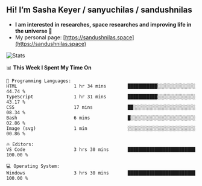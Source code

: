 ## Hi! I’m Sasha Keyer / sanyuchilas / sandushnilas

- **I am interested in researches, space researches and improving life in the universe 🌠**  
- My personal page: [https://sandushnilas.space](https://sandushnilas.space)

![Stats](https://github-readme-stats.vercel.app/api?username=sanyuchilas&show_icons=true&theme=react&hide=issues&count_private=true&layout=compact)

<!--START_SECTION:waka-->
📊 **This Week I Spent My Time On** 

```text
💬 Programming Languages: 
HTML                     1 hr 34 mins        ███████████░░░░░░░░░░░░░░   44.74 % 
TypeScript               1 hr 31 mins        ███████████░░░░░░░░░░░░░░   43.17 % 
CSS                      17 mins             ██░░░░░░░░░░░░░░░░░░░░░░░   08.34 % 
Bash                     6 mins              █░░░░░░░░░░░░░░░░░░░░░░░░   02.86 % 
Image (svg)              1 min               ░░░░░░░░░░░░░░░░░░░░░░░░░   00.86 % 

🔥 Editors: 
VS Code                  3 hrs 30 mins       █████████████████████████   100.00 % 

💻 Operating System: 
Windows                  3 hrs 30 mins       █████████████████████████   100.00 % 
```


<!--END_SECTION:waka-->

